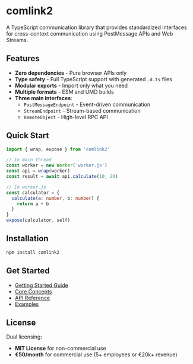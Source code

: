 # comlink2

A TypeScript communication library that provides standardized interfaces for cross-context communication using PostMessage APIs and Web Streams.

## Features

- **Zero dependencies** - Pure browser APIs only
- **Type safety** - Full TypeScript support with generated `.d.ts` files
- **Modular exports** - Import only what you need
- **Multiple formats** - ESM and UMD builds
- **Three main interfaces**:
  - `PostMessageEndpoint` - Event-driven communication
  - `StreamEndpoint` - Stream-based communication  
  - `RemoteObject` - High-level RPC API

## Quick Start

```typescript
import { wrap, expose } from 'comlink2'

// In main thread
const worker = new Worker('worker.js')
const api = wrap(worker)
const result = await api.calculate(10, 20)

// In worker.js
const calculator = {
  calculate(a: number, b: number) {
    return a + b
  }
}
expose(calculator, self)
```

## Installation

```bash
npm install comlink2
```

## Get Started

- [Getting Started Guide](/guide/getting-started)
- [Core Concepts](/guide/core-concepts)
- [API Reference](/api/)
- [Examples](/examples/)

## License

Dual licensing:
- **MIT License** for non-commercial use
- **€50/month** for commercial use (5+ employees or €20k+ revenue)